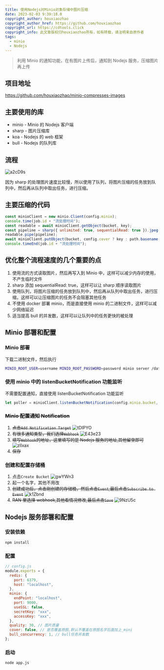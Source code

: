 ```yaml
---
title: 使用Nodejs对Minio对象存储中图片压缩
date: 2023-02-03 9:39:18.0
copyright_author: houxiaozhao
copyright_author_href: https://github.com/houxiaozhao
copyright_url: https://cdtools.click
copyright_info: 此文章版权归houxiaozhao所有，如有转载，请注明来自原作者
tags:
  - minio
  - Nodejs
---
```


> 利用 Minio 的通知功能，在有图片上传后，通知到 Nodejs 服务，压缩图片再上传

## 项目地址

https://github.com/houxiaozhao/minio-compresses-images

## 主要使用的库

- minio - Minio 的 Nodejs 客户端
- sharp - 图片压缩库
- koa - Nodejs 的 web 框架
- bull - Nodejs 的队列库

## 流程

![a2cD9s](https://cdn.jsdelivr.net/gh/houxiaozhao/imageLibrary@master/uPic/2023/02/03/a2cD9s.jpg)

因为 sharp 的处理图片速度比较慢，所以使用了队列，将图片压缩的任务放到队列中，然后再从队列中取出任务，进行压缩。

## 主要压缩的代码

```js
const minioClient = new minio.Client(config.minio);
console.time(job.id + "流处理时间");
const readable = await minioClient.getObject(bucket, key);
const pipeline = sharp({ unlimited: true, sequentialRead: true }).jpeg({ quality: config.quality });
readable.pipe(pipeline);
await minioClient.putObject(bucket, config.cover ? key : path.basename(key, path.extname(key)) + "_mini" + path.extname(key), pipeline, { "Content-Type": "image/jpeg", mini: "true" });
console.timeEnd(job.id + "流处理时间");
```

## 优化整个流程速度的几个重要的点

1. 使用流的方式读取图片，然后再写入到 Minio 中，这样可以减少内存的使用，不产生临时文件
2. sharp 添加 sequentialRead: true，这样可以让 sharp 顺序读取图片
3. 使用队列，将图片压缩的任务放到队列中，然后再从队列中取出任务，进行压缩，这样可以让压缩图片的任务不会阻塞其他任务
4. 不使用 docker 部署 minio，而是直接使用 minio 的二进制文件，这样可以减少网络延迟
5. 适当提高 bull 的并发数，这样可以让队列中的任务更快的被处理

## Minio 部署和配置

### Minio 部署

下载二进制文件，然后执行

```bash
MINIO_ROOT_USER=username MINIO_ROOT_PASSWORD=password minio server /data/minio --console-address ":9001"
```

### 使用 minio 中的 listenBucketNotification 功能监听

不需要配置通知，直接使用 listenBucketNotification 功能监听

```javascript
let poller = minioClient.listenBucketNotification(config.minio.bucket, "", "", ["s3:ObjectCreated:Put"]);
```

### ~~Minio 配置通知 Notification~~

1. ~~点击`Add Notification Target`~~
   ![tDIPYO](https://cdn.jsdelivr.net/gh/houxiaozhao/imageLibrary@master/uPic/2023/02/03/tDIPYO.png)
2. ~~有很多通知类型，我们选择`Webhook`~~
   ![E43e23](https://cdn.jsdelivr.net/gh/houxiaozhao/imageLibrary@master/uPic/2023/02/03/E43e23.png)
3. ~~填写`Webhook`的地址，这里填写的是 Nodejs 服务的地址,其他留空即可~~
   ![zlIxax](https://cdn.jsdelivr.net/gh/houxiaozhao/imageLibrary@master/uPic/2023/02/03/zlIxax.png)
4. ~~保存~~

### 创建和配置存储桶

1. 点击`Create Bucket`
   ![gwYWn3](https://cdn.jsdelivr.net/gh/houxiaozhao/imageLibrary@master/uPic/2023/02/03/gwYWn3.png)
2. 起一个名字，其他不用改
3. ~~创建成功后，点击刚创建的存储桶，然后点击`Event`,最后点击`Subscribe to Event`~~
   ![k1Zbnd](https://cdn.jsdelivr.net/gh/houxiaozhao/imageLibrary@master/uPic/2023/02/03/k1Zbnd.png)
4. ~~RAN 里选择 webhook,其他看情况修改,最后点击`Save`~~
   ![9NzU5c](https://cdn.jsdelivr.net/gh/houxiaozhao/imageLibrary@master/uPic/2023/02/03/9NzU5c.png)

## Nodejs 服务部署和配置

### 安装依赖

```bash
npm install
```

### 配置

```js
// config.js
module.exports = {
  redis: {
    port: 6379,
    host: "localhost",
  },
  minio: {
    endPoint: "localhost",
    port: 9000,
    useSSL: false,
    secretKey: "xxx",
    accessKey: "xxx",
  },
  quality: 30, // 图片质量
  cover: false, // 是否覆盖原图,默认不覆盖在原图名字后面加上_mini
  bull_concurrency: 1, // bull任务并发数
};
```

### 启动

```bash
node app.js
```
